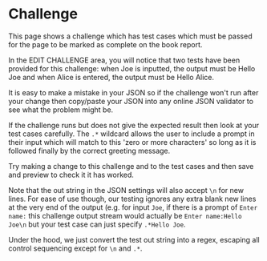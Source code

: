 # Challenge

This page shows a challenge which has test cases which must be passed for the page to be marked as complete on the book report.

In the EDIT CHALLENGE area, you will notice that two tests have been provided for this challenge: when Joe is inputted, the output must be Hello Joe and when Alice is entered, the output must be Hello Alice.

It is easy to make a mistake in your JSON so if the challenge won't run after your change then copy/paste your JSON into any online JSON validator to see what the problem might be.

If the challenge runs but does not give the expected result then look at your test cases carefully. The `.*` wildcard allows the user to include a prompt in their input which will match to this 'zero or more characters' so long as it is followed finally by the correct greeting message.

Try making a change to this challenge and to the test cases and then save and preview to check it it has worked.

Note that the out string in the JSON settings will also accept `\n` for new lines. For ease of use though, our testing ignores any extra blank new lines at the very end of the output (e.g. for input `Joe`, if there is a prompt of `Enter name:` this challenge output stream would actually be `Enter name:Hello Joe\n` but your test case can just specify `.*Hello Joe`. 

Under the hood, we just convert the test out string into a regex, escaping all control sequencing except for `\n` and `.*`.
